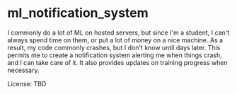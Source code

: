 # ml_notification_system
I commonly do a lot of ML on hosted servers, but since I'm a student, I can't always spend time on them, or put a lot of money on a nice machine. As a result, my code commonly crashes, but I don't know until days later. This permits me to create a notification system alerting me when things crash, and I can take care of it. It also provides updates on training progress when necessary.

License: TBD
